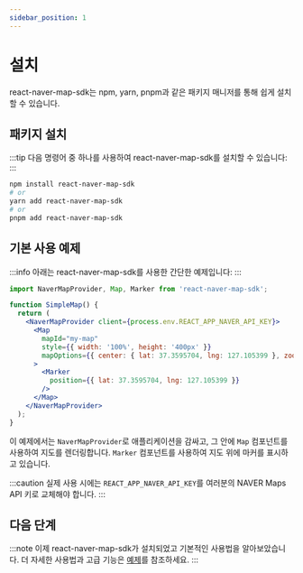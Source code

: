 ```yaml
---
sidebar_position: 1
---
```


# 설치

react-naver-map-sdk는 npm, yarn, pnpm과 같은 패키지 매니저를 통해 쉽게 설치할 수 있습니다.

## 패키지 설치

:::tip
다음 명령어 중 하나를 사용하여 react-naver-map-sdk를 설치할 수 있습니다:
:::

```bash
npm install react-naver-map-sdk
# or
yarn add react-naver-map-sdk
# or
pnpm add react-naver-map-sdk
```

## 기본 사용 예제

:::info
아래는 react-naver-map-sdk를 사용한 간단한 예제입니다:
:::

```jsx
import NaverMapProvider, Map, Marker from 'react-naver-map-sdk';

function SimpleMap() {
  return (
    <NaverMapProvider client={process.env.REACT_APP_NAVER_API_KEY}>
      <Map
        mapId="my-map"
        style={{ width: '100%', height: '400px' }}
        mapOptions={{ center: { lat: 37.3595704, lng: 127.105399 }, zoom: 10 }}
      >
        <Marker
          position={{ lat: 37.3595704, lng: 127.105399 }}
        />
      </Map>
    </NaverMapProvider>
  );
}
```

이 예제에서는 `NaverMapProvider`로 애플리케이션을 감싸고, 그 안에 `Map` 컴포넌트를 사용하여 지도를 렌더링합니다. `Marker` 컴포넌트를 사용하여 지도 위에 마커를 표시하고 있습니다.

:::caution
실제 사용 시에는 `REACT_APP_NAVER_API_KEY`를 여러분의 NAVER Maps API 키로 교체해야 합니다.
:::

## 다음 단계

:::note
이제 react-naver-map-sdk가 설치되었고 기본적인 사용법을 알아보았습니다. 더 자세한 사용법과 고급 기능은 [예제](../category/sample)를 참조하세요.
:::
